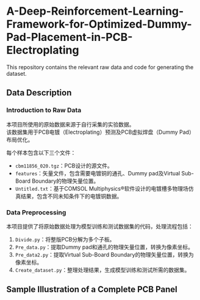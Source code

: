 # A-Deep-Reinforcement-Learning-Framework-for-Optimized-Dummy-Pad-Placement-in-PCB-Electroplating

This repository contains the relevant raw data and code for generating the dataset.

## Data Description

### Introduction to Raw Data

本项目所使用的原始数据来源于自行采集的实验数据。  
该数据集用于PCB电镀（Electroplating）预测及PCB虚拟焊盘（Dummy Pad）布局优化。

每个样本包含以下三个文件：  
- `cbm11856_020.tgz`：PCB设计的源文件。  
- `features`：矢量文件，包含需要电镀铜的通孔、Dummy pad及Virtual Sub-Board Boundary的物理矢量位置。  
- `Untitled.txt`：基于COMSOL Multiphysics®软件设计的电镀槽多物理场仿真结果，包含不同未知条件下的电镀铜数据。  

### Data Preprocessing

本项目提供了将原始数据处理为模型训练和测试数据集的代码，处理流程包括：  
1. `Divide.py`：将整版PCB分解为多个子板。  
2. `Pre_data.py`：提取Dummy pad和通孔的物理矢量位置，转换为像素坐标。  
3. `Pre_data2.py`：提取Virtual Sub-Board Boundary的物理矢量位置，转换为像素坐标。  
4. `Create_dataset.py`：整理处理结果，生成模型训练和测试所需的数据集。  

## Sample Illustration of a Complete PCB Panel
